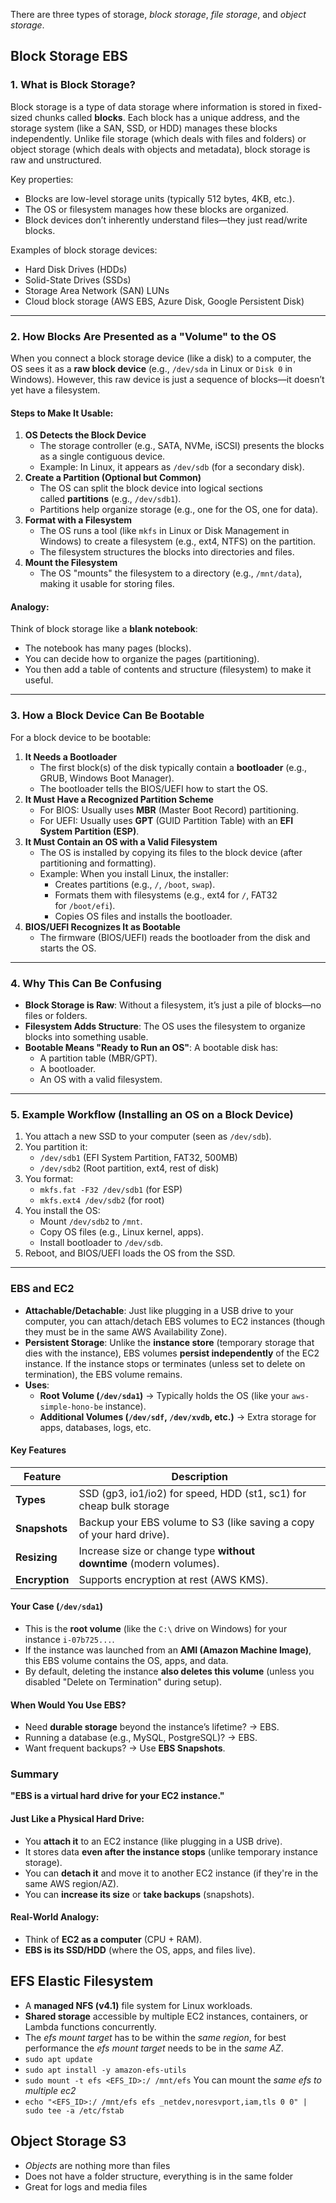 There are three types of storage, _block storage_, _file storage_, and _object storage_.

## __Block Storage EBS__
### **1. What is Block Storage?**

Block storage is a type of data storage where information is stored in fixed-sized chunks called **blocks**. Each block has a unique address, and the storage system (like a SAN, SSD, or HDD) manages these blocks independently. Unlike file storage (which deals with files and folders) or object storage (which deals with objects and metadata), block storage is raw and unstructured.

Key properties:
- Blocks are low-level storage units (typically 512 bytes, 4KB, etc.).
- The OS or filesystem manages how these blocks are organized.
- Block devices don’t inherently understand files—they just read/write blocks.

Examples of block storage devices:
- Hard Disk Drives (HDDs)
- Solid-State Drives (SSDs)
- Storage Area Network (SAN) LUNs
- Cloud block storage (AWS EBS, Azure Disk, Google Persistent Disk)
---
### **2. How Blocks Are Presented as a "Volume" to the OS**

When you connect a block storage device (like a disk) to a computer, the OS sees it as a **raw block device** (e.g., `/dev/sda` in Linux or `Disk 0` in Windows). However, this raw device is just a sequence of blocks—it doesn’t yet have a filesystem.

#### **Steps to Make It Usable:**

1. **OS Detects the Block Device**
    - The storage controller (e.g., SATA, NVMe, iSCSI) presents the blocks as a single contiguous device.
    - Example: In Linux, it appears as `/dev/sdb` (for a secondary disk).
2. **Create a Partition (Optional but Common)**
    - The OS can split the block device into logical sections called **partitions** (e.g., `/dev/sdb1`).
    - Partitions help organize storage (e.g., one for the OS, one for data).
3. **Format with a Filesystem**
    - The OS runs a tool (like `mkfs` in Linux or Disk Management in Windows) to create a filesystem (e.g., ext4, NTFS) on the partition.
    - The filesystem structures the blocks into directories and files.
4. **Mount the Filesystem**
    - The OS "mounts" the filesystem to a directory (e.g., `/mnt/data`), making it usable for storing files.

#### **Analogy:**

Think of block storage like a **blank notebook**:
- The notebook has many pages (blocks).
- You can decide how to organize the pages (partitioning).
- You then add a table of contents and structure (filesystem) to make it useful.

---
### **3. How a Block Device Can Be Bootable**

For a block device to be bootable:
1. **It Needs a Bootloader**
    - The first block(s) of the disk typically contain a **bootloader** (e.g., GRUB, Windows Boot Manager).
    - The bootloader tells the BIOS/UEFI how to start the OS.
2. **It Must Have a Recognized Partition Scheme**
    - For BIOS: Usually uses **MBR** (Master Boot Record) partitioning.
    - For UEFI: Usually uses **GPT** (GUID Partition Table) with an **EFI System Partition (ESP)**.
3. **It Must Contain an OS with a Valid Filesystem**
    - The OS is installed by copying its files to the block device (after partitioning and formatting).
    - Example: When you install Linux, the installer:
        - Creates partitions (e.g., `/`, `/boot`, `swap`).
        - Formats them with filesystems (e.g., ext4 for `/`, FAT32 for `/boot/efi`).
        - Copies OS files and installs the bootloader.
4. **BIOS/UEFI Recognizes It as Bootable**
    - The firmware (BIOS/UEFI) reads the bootloader from the disk and starts the OS.
---
### **4. Why This Can Be Confusing**

- **Block Storage is Raw**: Without a filesystem, it’s just a pile of blocks—no files or folders.
- **Filesystem Adds Structure**: The OS uses the filesystem to organize blocks into something usable.
- **Bootable Means "Ready to Run an OS"**: A bootable disk has:
    - A partition table (MBR/GPT).
    - A bootloader.
    - An OS with a valid filesystem.
---
### **5. Example Workflow (Installing an OS on a Block Device)**

1. You attach a new SSD to your computer (seen as `/dev/sdb`).
2. You partition it:
    - `/dev/sdb1` (EFI System Partition, FAT32, 500MB)
    - `/dev/sdb2` (Root partition, ext4, rest of disk)    
3. You format:
    - `mkfs.fat -F32 /dev/sdb1` (for ESP)
    - `mkfs.ext4 /dev/sdb2` (for root)
4. You install the OS:
    - Mount `/dev/sdb2` to `/mnt`.
    - Copy OS files (e.g., Linux kernel, apps).
    - Install bootloader to `/dev/sdb`.
5. Reboot, and BIOS/UEFI loads the OS from the SSD.
---
### __EBS and EC2__

- **Attachable/Detachable**: Just like plugging in a USB drive to your computer, you can attach/detach EBS volumes to EC2 instances (though they must be in the same AWS Availability Zone).
- **Persistent Storage**: Unlike the **instance store** (temporary storage that dies with the instance), EBS volumes **persist independently** of the EC2 instance. If the instance stops or terminates (unless set to delete on termination), the EBS volume remains.
- **Uses**:
    - **Root Volume (`/dev/sda1`)** → Typically holds the OS (like your `aws-simple-hono-be` instance).
    - **Additional Volumes (`/dev/sdf`, `/dev/xvdb`, etc.)** → Extra storage for apps, databases, logs, etc.
#### **Key Features**

|Feature|Description|
|---|---|
|**Types**|SSD (gp3, io1/io2) for speed, HDD (st1, sc1) for cheap bulk storage|
|**Snapshots**|Backup your EBS volume to S3 (like saving a copy of your hard drive).|
|**Resizing**|Increase size or change type **without downtime** (modern volumes).|
|**Encryption**|Supports encryption at rest (AWS KMS).|

#### **Your Case (`/dev/sda1`)**

- This is the **root volume** (like the `C:\` drive on Windows) for your instance `i-07b725...`.
- If the instance was launched from an **AMI (Amazon Machine Image)**, this EBS volume contains the OS, apps, and data.
- By default, deleting the instance **also deletes this volume** (unless you disabled "Delete on Termination" during setup).

#### **When Would You Use EBS?**

- Need **durable storage** beyond the instance’s lifetime? → EBS.
- Running a database (e.g., MySQL, PostgreSQL)? → EBS.
- Want frequent backups? → Use **EBS Snapshots**.

### **Summary**

**"EBS is a virtual hard drive for your EC2 instance."**
#### **Just Like a Physical Hard Drive:**

- You **attach it** to an EC2 instance (like plugging in a USB drive).
- It stores data **even after the instance stops** (unlike temporary instance storage).
- You can **detach it** and move it to another EC2 instance (if they're in the same AWS region/AZ).
- You can **increase its size** or **take backups** (snapshots).
#### **Real-World Analogy:**

- Think of **EC2 as a computer** (CPU + RAM).
- **EBS is its SSD/HDD** (where the OS, apps, and files live).

## __EFS Elastic Filesystem__

- A **managed NFS (v4.1)** file system for Linux workloads.
- **Shared storage** accessible by multiple EC2 instances, containers, or Lambda functions concurrently. 
- The _efs mount target_ has to be within the _same region_, for best performance the _efs mount target_ needs to be in the _same AZ_.
- `sudo apt update`
- `sudo apt install -y amazon-efs-utils`
- `sudo mount -t efs <EFS_ID>:/ /mnt/efs` You can mount the _same efs to multiple ec2_
- `echo "<EFS_ID>:/ /mnt/efs efs _netdev,noresvport,iam,tls 0 0" | sudo tee -a /etc/fstab` 

## __Object Storage S3__

- _Objects_ are nothing more than files
- Does not have a folder structure, everything is in the same folder
- Great for logs and media files